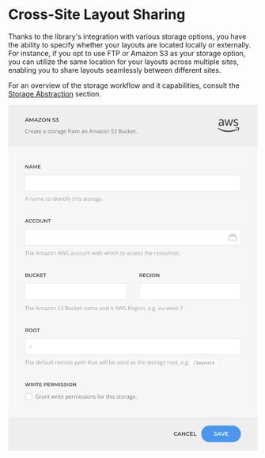 # Cross-Site Layout Sharing

Thanks to the library's integration with various storage options, you have the ability to specify whether your layouts are located locally or externally. For instance, if you opt to use FTP or Amazon S3 as your storage option, you can utilize the same location for your layouts across multiple sites, enabling you to share layouts seamlessly between different sites.

For an overview of the storage workflow and it capabilities, consult the [Storage Abstraction](/essentials-for-yootheme-pro/storage-abstraction) section.

![Layout Library Storage](../../storage/assets/s3.webp)
